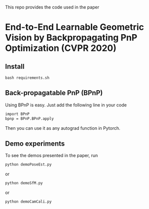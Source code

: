This repo provides the code used in the paper
# End-to-End Learnable Geometric Vision by Backpropagating PnP Optimization (CVPR 2020)

## Install

`bash requirements.sh`


## Back-propagatable PnP (BPnP)

Using BPnP is easy. Just add the following line in your code
````bash
import BPnP
bpnp = BPnP.BPnP.apply
````
Then you can use it as any autograd function in Pytorch.

## Demo experiments

To see the demos presented in the paper, run
````bash
python demoPoseEst.py
````
or
````bash
python demoSfM.py
````
or
````bash
python demoCamCali.py
````
